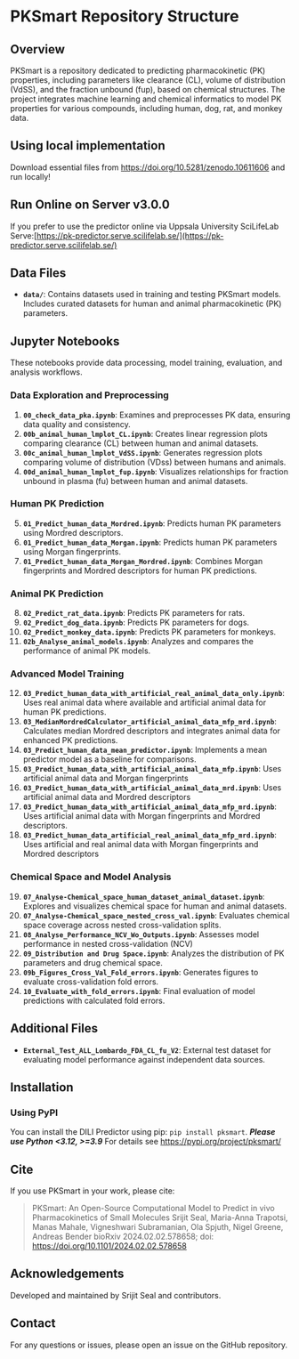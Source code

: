 # PKSmart Repository Structure

## Overview
PKSmart is a repository dedicated to predicting pharmacokinetic (PK) properties, including parameters like clearance (CL), volume of distribution (VdSS), and the fraction unbound (fup), based on chemical structures. The project integrates machine learning and chemical informatics to model PK properties for various compounds, including human, dog, rat, and monkey data.

## Using local implementation
Download essential files from https://doi.org/10.5281/zenodo.10611606 and run locally!

## Run Online on Server v3.0.0 
If you prefer to use the predictor online via Uppsala University SciLifeLab Serve:[https://pk-predictor.serve.scilifelab.se/](https://pk-predictor.serve.scilifelab.se/)

## Data Files
- **`data/`**: Contains datasets used in training and testing PKSmart models. Includes curated datasets for human and animal pharmacokinetic (PK) parameters.

## Jupyter Notebooks
These notebooks provide data processing, model training, evaluation, and analysis workflows.

### Data Exploration and Preprocessing
1. **`00_check_data_pka.ipynb`**: Examines and preprocesses PK data, ensuring data quality and consistency.
2. **`00b_animal_human_lmplot_CL.ipynb`**: Creates linear regression plots comparing clearance (CL) between human and animal datasets.
3. **`00c_animal_human_lmplot_VdSS.ipynb`**: Generates regression plots comparing volume of distribution (VDss) between humans and animals.
4. **`00d_animal_human_lmplot_fup.ipynb`**: Visualizes relationships for fraction unbound in plasma (fu) between human and animal datasets.

### Human PK Prediction
5. **`01_Predict_human_data_Mordred.ipynb`**: Predicts human PK parameters using Mordred descriptors.
6. **`01_Predict_human_data_Morgan.ipynb`**: Predicts human PK parameters using Morgan fingerprints.
7. **`01_Predict_human_data_Morgan_Mordred.ipynb`**: Combines Morgan fingerprints and Mordred descriptors for human PK predictions.

### Animal PK Prediction
8. **`02_Predict_rat_data.ipynb`**: Predicts PK parameters for rats.
9. **`02_Predict_dog_data.ipynb`**: Predicts PK parameters for dogs.
10. **`02_Predict_monkey_data.ipynb`**: Predicts PK parameters for monkeys.
11. **`02b_Analyse_animal_models.ipynb`**: Analyzes and compares the performance of animal PK models.

### Advanced Model Training
12. **`03_Predict_human_data_with_artificial_real_animal_data_only.ipynb`**: Uses real animal data where available and artificial animal data for human PK predictions.
13. **`03_MedianMordredCalculator_artificial_animal_data_mfp_mrd.ipynb`**: Calculates median Mordred descriptors and integrates animal data for enhanced PK predictions.
14. **`03_Predict_human_data_mean_predictor.ipynb`**: Implements a mean predictor model as a baseline for comparisons.
15. **`03_Predict_human_data_with_artificial_animal_data_mfp.ipynb`**: Uses artificial animal data and Morgan fingerprints
16. **`03_Predict_human_data_with_artificial_animal_data_mrd.ipynb`**: Uses artificial animal data and Mordred descriptors
17. **`03_Predict_human_data_with_artificial_animal_data_mfp_mrd.ipynb`**: Uses artificial animal data with Morgan fingerprints and Mordred descriptors.
18. **`03_Predict_human_data_artificial_real_animal_data_mfp_mrd.ipynb`**: Uses artificial and real animal data with Morgan fingerprints and Mordred descriptors



### Chemical Space and Model Analysis
19. **`07_Analyse-Chemical_space_human_dataset_animal_dataset.ipynb`**: Explores and visualizes chemical space for human and animal datasets.
20. **`07_Analyse-Chemical_space_nested_cross_val.ipynb`**: Evaluates chemical space coverage across nested cross-validation splits.
21. **`08_Analyse_Performance_NCV_Wo_Outputs.ipynb`**: Assesses model performance in nested cross-validation (NCV)
22. **`09_Distribution and Drug Space.ipynb`**: Analyzes the distribution of PK parameters and drug chemical space.
23. **`09b_Figures_Cross_Val_Fold_errors.ipynb`**: Generates figures to evaluate cross-validation fold errors.
24. **`10_Evaluate_with_fold_errors.ipynb`**: Final evaluation of model predictions with calculated fold errors.

## Additional Files
- **`External_Test_ALL_Lombardo_FDA_CL_fu_V2`**: External test dataset for evaluating model performance against independent data sources.

## Installation

### Using PyPI 
You can install the DILI Predictor using pip: `pip install pksmart`. ***Please use Python <3.12, >=3.9*** 
For details see https://pypi.org/project/pksmart/

## Cite

If you use PKSmart in your work, please cite:

> PKSmart: An Open-Source Computational Model to Predict in vivo Pharmacokinetics of Small Molecules
> Srijit Seal, Maria-Anna Trapotsi, Manas Mahale, Vigneshwari Subramanian, Ola Spjuth, Nigel Greene, Andreas Bender
> bioRxiv 2024.02.02.578658; doi: https://doi.org/10.1101/2024.02.02.578658


## Acknowledgements
Developed and maintained by Srijit Seal and contributors.

## Contact
For any questions or issues, please open an issue on the GitHub repository.
